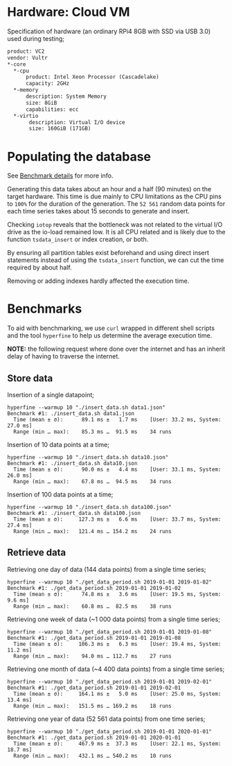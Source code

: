 # Hardware: Cloud VM

Specification of hardware (an ordinary RPi4 8GB with SSD via USB 3.0) used during testing;

```txt
product: VC2
vendor: Vultr
*-core
  *-cpu
      product: Intel Xeon Processor (Cascadelake)
      capacity: 2GHz
  *-memory
      description: System Memory
      size: 8GiB
      capabilities: ecc
  *-virtio
       description: Virtual I/O device
       size: 160GiB (171GB)
```


# Populating the database

See [Benchmark details](https://github.com/self-host/self-host/blob/main/docs/benchmark_generating.md) for more info.

Generating this data takes about an hour and a half (90 minutes) on the target hardware. This time is due mainly to CPU limitations as the CPU pins to `100%` for the duration of the generation. The `52 561` random data points for each time series takes about 15 seconds to generate and insert.

Checking `iotop` reveals that the bottleneck was not related to the virtual I/O drive as the io-load remained low. It is all CPU related and is likely due to the function `tsdata_insert` or index creation, or both.

By ensuring all partition tables exist beforehand and using direct insert statements instead of using the `tsdata_insert` function, we can cut the time required by about half.

Removing or adding indexes hardly affected the execution time.


# Benchmarks

To aid with benchmarking, we use `curl` wrapped in different shell scripts and the tool `hyperfine` to help us determine the average execution time.

**NOTE:** the following request where done over the internet and has an inherit delay of having to traverse the internet.


## Store data

Insertion of a single datapoint;

```
hyperfine --warmup 10 "./insert_data.sh data1.json"
Benchmark #1: ./insert_data.sh data1.json
  Time (mean ± σ):      89.1 ms ±   1.7 ms    [User: 33.2 ms, System: 27.0 ms]
  Range (min … max):    85.3 ms …  91.5 ms    34 runs
```

Insertion of 10 data points at a time;

```
hyperfine --warmup 10 "./insert_data.sh data10.json"
Benchmark #1: ./insert_data.sh data10.json
  Time (mean ± σ):      90.0 ms ±   4.4 ms    [User: 33.1 ms, System: 26.0 ms]
  Range (min … max):    67.8 ms …  94.5 ms    34 runs
```

Insertion of 100 data points at a time;

```
hyperfine --warmup 10 "./insert_data.sh data100.json"
Benchmark #1: ./insert_data.sh data100.json
  Time (mean ± σ):     127.3 ms ±   6.6 ms    [User: 33.7 ms, System: 27.4 ms]
  Range (min … max):   121.4 ms … 154.2 ms    24 runs
```


## Retrieve data

Retrieving one day of data (144 data points) from a single time series;

```
hyperfine --warmup 10 "./get_data_period.sh 2019-01-01 2019-01-02"
Benchmark #1: ./get_data_period.sh 2019-01-01 2019-01-02
  Time (mean ± σ):      74.8 ms ±   3.6 ms    [User: 19.5 ms, System: 9.6 ms]
  Range (min … max):    60.8 ms …  82.5 ms    38 runs
```

Retrieving one week of data (~1 000 data points) from a single time series;

```
hyperfine --warmup 10 "./get_data_period.sh 2019-01-01 2019-01-08"
Benchmark #1: ./get_data_period.sh 2019-01-01 2019-01-08
  Time (mean ± σ):     106.3 ms ±   6.3 ms    [User: 19.4 ms, System: 11.2 ms]
  Range (min … max):    94.0 ms … 112.7 ms    27 runs
```

Retrieving one month of data (~4 400 data points) from a single time series;

```
hyperfine --warmup 10 "./get_data_period.sh 2019-01-01 2019-02-01"
Benchmark #1: ./get_data_period.sh 2019-01-01 2019-02-01
  Time (mean ± σ):     164.1 ms ±   5.0 ms    [User: 25.0 ms, System: 13.4 ms]
  Range (min … max):   151.5 ms … 169.2 ms    18 runs
```

Retrieving one year of data (52 561 data points) from one time series;

```
hyperfine --warmup 10 "./get_data_period.sh 2019-01-01 2020-01-01"
Benchmark #1: ./get_data_period.sh 2019-01-01 2020-01-01
  Time (mean ± σ):     467.9 ms ±  37.3 ms    [User: 22.1 ms, System: 18.7 ms]
  Range (min … max):   432.1 ms … 540.2 ms    10 runs
```